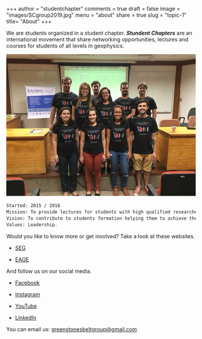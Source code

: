 +++
author = "studentchapter"
comments = true
draft = false
image = "images/SCgroup2019.jpg"
menu = "about"
share = true
slug = "topic-1"
title= "About"
+++

We are students organized in a student chapter. ***Stundent Chapters*** are an international movement that share networking opportunities, lectures and courses for students of all levels in geophysics. 

![The National Observatory Green Stone Belt](images/SCgroup2019.jpg)

```bash
Started: 2015 / 2016
Mission: To provide lectures for students with high qualified researchers and professionals among all fields of geophysics.
Vision: To contribute to students formation helping them to achieve their professional goals. 
Values: Leadership. 
```

Would you like to know more or get involved? Take a look at these websites.

* [SEG](https://seg.org/Education/Student-Early-Career/Student-Chapters/Student-Chapter-Details)

* [EAGE](https://www.eage.org/en/about-eage/local-chapters)

And follow us on our social media.

* [Facebook](https://www.facebook.com/ONcapituloestudantil/?eid=ARADDmvXWpfzlAz8fuinnxkbqLosZyMj8Ev9vGS1p1r_GXLO6SSjefbD0Vyy7BIiTj6v8iP_nzBIISIg)

* [Instagram](https://instagram.com/oncapituloestudantil?igshid=4utqmi98fmsf)

* [YouTube](https://www.youtube.com/channel/UCMMoLqi2N2NDKXP9b-nkjFw)

* [LinkedIn](https://www.linkedin.com/in/oncapituloestudantil)


You can email us: greenstonesbeltgroup@gmail.com

